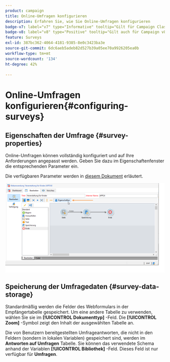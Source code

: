 ```yaml
---
product: campaign
title: Online-Umfragen konfigurieren
description: Erfahren Sie, wie Sie Online-Umfragen konfigurieren
badge-v7: label="v7" type="Informative" tooltip="Gilt für Campaign Classic v7"
badge-v8: label="v8" type="Positive" tooltip="Gilt auch für Campaign v8"
feature: Surveys
exl-id: 387bc362-4064-4181-9385-8e0c3423ba3e
source-git-commit: 6dc6aeb5adeb82d527b39a05ee70a9926205ea0b
workflow-type: tm+mt
source-wordcount: '134'
ht-degree: 42%

---
```


# Online-Umfragen konfigurieren{#configuring-surveys}



## Eigenschaften der Umfrage {#survey-properties}

Online-Umfragen können vollständig konfiguriert und auf Ihre Anforderungen angepasst werden. Geben Sie dazu im Eigenschaftenfenster die entsprechenden Parameter ein.

Die verfügbaren Parameter werden in [diesem Dokument](../../web/using/defining-web-forms-properties.md) erläutert.

![](assets/s_ncs_admin_survey_properties_general.png)

## Speicherung der Umfragedaten {#survey-data-storage}

Standardmäßig werden die Felder des Webformulars in der Empfängertabelle gespeichert. Um eine andere Tabelle zu verwenden, wählen Sie sie im **[!UICONTROL Dokumenttyp]** -Feld. Die **[!UICONTROL Zoom]** -Symbol zeigt den Inhalt der ausgewählten Tabelle an.

Die von Benutzern bereitgestellten Umfrageantworten, die nicht in den Feldern (sondern in lokalen Variablen) gespeichert sind, werden im **Antworten auf Umfragen** Tabelle. Sie können das verwendete Schema anhand der Variablen **[!UICONTROL Bibliothek]** -Feld. Dieses Feld ist nur verfügbar für **Umfragen**.
